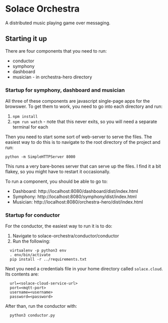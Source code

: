 # Solace Orchestra
A distributed music playing game over messaging.


## Starting it up

There are four components that you need to run:

* conductor
* symphony
* dashboard
* musician - in orchestra-hero directory

### Startup for symphony, dashboard and musician

All three of these components are javascript single-page apps for the browswer. To get them to work, you need to go into each directory and run:

1. `npm install`
2. `npm run watch` - note that this never exits, so you will need a separate terminal for each

Then you need to start some sort of web-server to serve the files. The easiest way to do this is to navigate to the
root directory of the project and run:

  `python -m SimpleHTTPServer 8000`
  
This runs a very bare-bones server that can serve up the files. I find it a bit flakey, so you might have to
restart it occasionally.

To run a component, you should be able to go to: 

  * Dashboard:  http://localhost:8080/dashboard/dist/index.html
  * Symphony: http://localhost:8080/symphony/dist/index.html
  * Musician: http://localhost:8080/orchestra-hero/dist/index.html

### Startup for conductor

For the conductor, the easiest way to run it is to do:

1. Navigate to solace-orchestra/conductor/conductor
2. Run the following:

```
  virtualenv -p python3 env
  . env/bin/activate
  pip install -r ../requirements.txt
```

Next you need a credentials file in your home directory called `solace.cloud`. Its contents are:

```
  url=<solace-cloud-service-url>
  port=<mqtt-port>
  username=<username>
  password=<password>
```


After than, run the conductor with:

```
  python3 conductor.py
```


